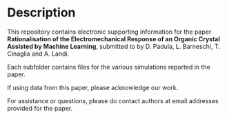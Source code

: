 Description
===========
This repository contains electronic supporting information for the paper
**Rationalisation of the Electromechanical Response of an Organic Crystal
Assisted by Machine Learning**, submitted to
by D. Padula, L. Barneschi, T. Cinaglia and A. Landi.

Each subfolder contains files for the various simulations reported
in the paper.

If using data from this paper, please acknowledge our work.

For assistance or questions, please do contact authors at email addresses
provided for the paper.
